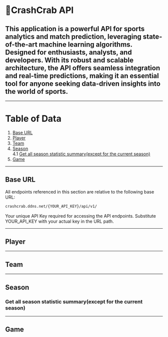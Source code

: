 # :crab:CrashCrab API
This application is a powerful API for sports analytics and match prediction, leveraging state-of-the-art machine learning algorithms. Designed for enthusiasts, analysts, and developers. With its robust and scalable architecture, the API offers seamless integration and real-time predictions, making it an essential tool for anyone seeking data-driven insights into the world of sports.  
---
---
# Table of Data
1. [Base URL](#base-url)
2. [Player](#player)
3. [Team](#team)
4. [Season](#season)  
   4.1 [Get all season statistic summary(except for the current season)](#team_all_season_summary)
5. [Game](#game)
---
## Base URL
All endpoints referenced in this section are relative to the following base URL:  
```bash
crashcrab.ddns.net/{YOUR_API_KEY}/api/v1/
```
Your unique API Key required for accessing the API endpoints. Substitute YOUR_API_KEY with your actual key in the URL path.

---
## Player
---
## Team
---
## Season  
<a name="team_all_season_summary"></a>
### Get all season statistic summary(except for the current season)
---
## Game
